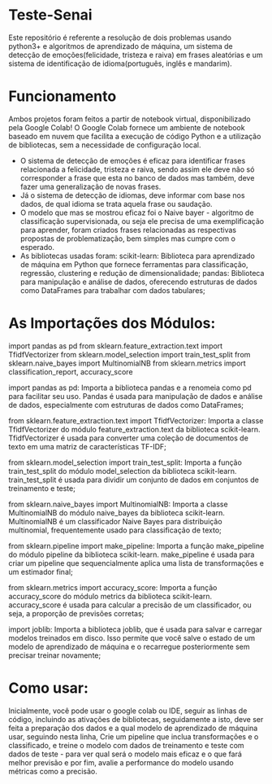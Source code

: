 # Teste-Senai
Este repositório é referente a resolução de dois problemas usando python3+ e algoritmos de aprendizado de máquina,  um sistema de detecção de emoções(felicidade, tristeza e raiva) em frases aleatórias e um sistema de identificação de idioma(português, inglês e mandarim).

# Funcionamento
Ambos projetos foram feitos a partir de notebook virtual, disponibilizado pela Google Colab!
 O Google Colab fornece um ambiente de notebook baseado em nuvem que facilita a execução de código Python e a utilização de bibliotecas, sem a necessidade de configuração local.
- O sistema de detecção de emoções é eficaz para identificar frases relacionada a felicidade, tristeza e raiva, sendo assim ele deve não só corresponder a frase que esta no banco de dados mas também, deve fazer uma generalização de novas frases.
- Já o sistema de detecção de idiomas, deve informar com base nos dados, de qual idioma se trata aquela frase ou saudação.
- O modelo que mas se mostrou eficaz foi o Naive bayer - algoritmo de classificação supervisionada, ou seja ele precisa de uma exemplificação para aprender, foram criados frases relacionadas as respectivas propostas de problematização, bem simples mas cumpre com o esperado.
- As bibliotecas usadas foram:
 scikit-learn: Biblioteca para aprendizado de máquina em Python que fornece ferramentas para classificação, regressão, clustering e redução de dimensionalidade;
 pandas: Biblioteca para manipulação e análise de dados, oferecendo estruturas de dados como DataFrames para trabalhar com dados tabulares;

# As Importações dos Módulos:
import pandas as pd
from sklearn.feature_extraction.text import TfidfVectorizer
from sklearn.model_selection import train_test_split
from sklearn.naive_bayes import MultinomialNB
from sklearn.metrics import classification_report, accuracy_score

import pandas as pd: Importa a biblioteca pandas e a renomeia como pd para facilitar seu uso. Pandas é usada para manipulação de dados e análise de dados, especialmente com estruturas de dados como DataFrames;

from sklearn.feature_extraction.text import TfidfVectorizer: Importa a classe TfidfVectorizer do módulo feature_extraction.text da biblioteca scikit-learn. TfidfVectorizer é usada para converter uma coleção de documentos de texto em uma matriz de características TF-IDF;

from sklearn.model_selection import train_test_split: Importa a função train_test_split do módulo model_selection da biblioteca scikit-learn. train_test_split é usada para dividir um conjunto de dados em conjuntos de treinamento e teste;

from sklearn.naive_bayes import MultinomialNB: Importa a classe MultinomialNB do módulo naive_bayes da biblioteca scikit-learn. MultinomialNB é um classificador Naive Bayes para distribuição multinomial, frequentemente usado para classificação de texto;

from sklearn.pipeline import make_pipeline: Importa a função make_pipeline do módulo pipeline da biblioteca scikit-learn. make_pipeline é usada para criar um pipeline que sequencialmente aplica uma lista de transformações e um estimador final;

from sklearn.metrics import accuracy_score: Importa a função accuracy_score do módulo metrics da biblioteca scikit-learn. accuracy_score é usada para calcular a precisão de um classificador, ou seja, a proporção de previsões corretas;

import joblib: Importa a biblioteca joblib, que é usada para salvar e carregar modelos treinados em disco. Isso permite que você salve o estado de um modelo de aprendizado de máquina e o recarregue posteriormente sem precisar treinar novamente;
# Como usar:
 Inicialmente, você pode usar o google colab ou IDE, seguir as linhas de código, incluindo as ativações de bibliotecas, seguidamente a isto, deve ser feita a preparação dos dados e a qual modelo de aprendizado de máquina usar, seguindo nesta linha, Crie um pipeline que inclua transformações e o classificado, e treine o modelo com dados de treinamento e teste com dados de teste - para ver qual será o modelo mais eficaz e o que fará melhor previsão e por fim, avalie a performance do modelo usando métricas como a precisão.
